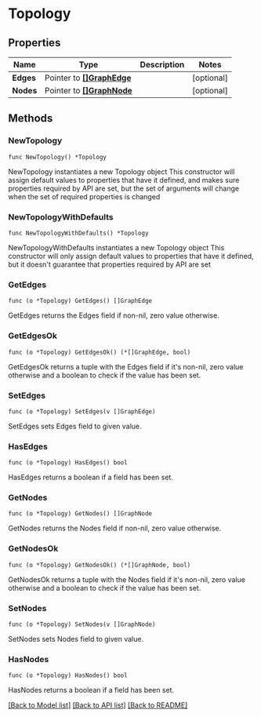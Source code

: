 # Topology

## Properties

Name | Type | Description | Notes
------------ | ------------- | ------------- | -------------
**Edges** | Pointer to [**[]GraphEdge**](GraphEdge.md) |  | [optional] 
**Nodes** | Pointer to [**[]GraphNode**](GraphNode.md) |  | [optional] 

## Methods

### NewTopology

`func NewTopology() *Topology`

NewTopology instantiates a new Topology object
This constructor will assign default values to properties that have it defined,
and makes sure properties required by API are set, but the set of arguments
will change when the set of required properties is changed

### NewTopologyWithDefaults

`func NewTopologyWithDefaults() *Topology`

NewTopologyWithDefaults instantiates a new Topology object
This constructor will only assign default values to properties that have it defined,
but it doesn't guarantee that properties required by API are set

### GetEdges

`func (o *Topology) GetEdges() []GraphEdge`

GetEdges returns the Edges field if non-nil, zero value otherwise.

### GetEdgesOk

`func (o *Topology) GetEdgesOk() (*[]GraphEdge, bool)`

GetEdgesOk returns a tuple with the Edges field if it's non-nil, zero value otherwise
and a boolean to check if the value has been set.

### SetEdges

`func (o *Topology) SetEdges(v []GraphEdge)`

SetEdges sets Edges field to given value.

### HasEdges

`func (o *Topology) HasEdges() bool`

HasEdges returns a boolean if a field has been set.

### GetNodes

`func (o *Topology) GetNodes() []GraphNode`

GetNodes returns the Nodes field if non-nil, zero value otherwise.

### GetNodesOk

`func (o *Topology) GetNodesOk() (*[]GraphNode, bool)`

GetNodesOk returns a tuple with the Nodes field if it's non-nil, zero value otherwise
and a boolean to check if the value has been set.

### SetNodes

`func (o *Topology) SetNodes(v []GraphNode)`

SetNodes sets Nodes field to given value.

### HasNodes

`func (o *Topology) HasNodes() bool`

HasNodes returns a boolean if a field has been set.


[[Back to Model list]](../README.md#documentation-for-models) [[Back to API list]](../README.md#documentation-for-api-endpoints) [[Back to README]](../README.md)


